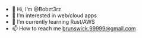 - 👋 Hi, I’m @Bobzt3rz
- 👀 I’m interested in web/cloud apps
- 🌱 I’m currently learning Rust/AWS
- 📫 How to reach me brunswick.99999@gmail.com

<!---
Bobzt3rz/Bobzt3rz is a ✨ special ✨ repository because its `README.md` (this file) appears on your GitHub profile.
You can click the Preview link to take a look at your changes.
--->
